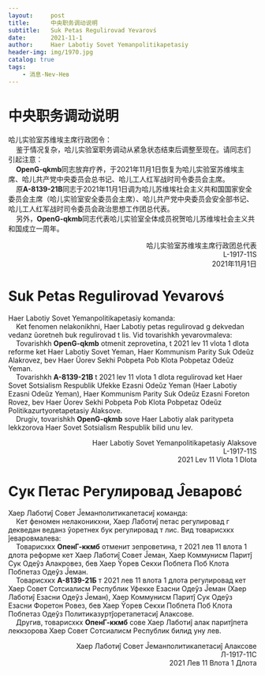 ```yaml
---
layout:     post
title:      中央职务调动说明
subtitle:   Suk Petas Regulirovad Yevarovś
date:       2021-11-1
author:     Haer Labotiy Sovet Yemanpolitikapetasiy
header-img: img/1970.jpg
catalog: true
tags:
    - 消息-Nev-Нев
---
```


# 中央职务调动说明
哈儿实验室苏维埃主席行政团令：  
&nbsp;&nbsp;&nbsp;&nbsp;鉴于情况复杂，哈儿实验室职务调动从紧急状态结束后调整至现在。请同志们引起注意：  
&nbsp;&nbsp;&nbsp;&nbsp;**OpenG-qkmb**同志放弃疗养，于2021年11月1日恢复为哈儿实验室苏维埃主席、哈儿共产党中央委员会总书记、哈儿工人红军战时司令委员会主席。  
&nbsp;&nbsp;&nbsp;&nbsp;原**A-8139-21B**同志于2021年11月1日调为哈儿苏维埃社会主义共和国国家安全委员会主席（哈儿实验室安全委员会主席）、哈儿共产党中央委员会安全部书记、哈儿工人红军战时司令委员会政治思想工作团总代表。  
&nbsp;&nbsp;&nbsp;&nbsp;另外，**OpenG-qkmb**同志代表哈儿实验室全体成员祝贺哈儿苏维埃社会主义共和国成立一周年。
<div style="text-align: right">哈儿实验室苏维埃主席行政团总代表<br>L-1917-11S<br>2021年11月1日</div>

# Suk Petas Regulirovad Yevarovś
Haer Labotiy Sovet Yemanpolitikapetasiy komanda:  
&nbsp;&nbsp;&nbsp;&nbsp;Ket fenomen nelakonikhni, Haer Labotiy petas regulirovad g dekvedan vedanz ŭoretneh buk regulirovad t lis. Vid tovarishkh yevarovmaleva:  
&nbsp;&nbsp;&nbsp;&nbsp;Tovarishkh **OpenG-qkmb** otmenit zeprovetina, t 2021 lev 11 vlota 1 dlota reforme ket Haer Labotiy Sovet Yeman, Haer Kommunism Parity Suk Odeŭz Alakrovez, bev Haer Ŭorev Sekhi Pobpeta Pob Klota Pobpetaz Odeŭz Yeman.  
&nbsp;&nbsp;&nbsp;&nbsp;Tovarishkh **A-8139-21B** t 2021 lev 11 vlota 1 dlota regulirovad ket Haer Sovet Sotsialism Respublik Ufekke Ezasni Odeŭz Yeman (Haer Labotiy Ezasni Odeŭz Yeman), Haer Kommunism Parity Suk Odeŭz Ezasni Foreton Rovez, bev Haer Ŭorev Sekhi Pobpeta Pob Klota Pobpetaz Odeŭz Politikazurtyoretapetasiy Alaksove.  
&nbsp;&nbsp;&nbsp;&nbsp;Drugiv, tovarishkh **OpenG-qkmb** sove Haer Labotiy alak paritypeta lekkzorova Haer Sovet Sotsialism Respublik bilid unu lev.
<div style="text-align: right">Haer Labotiy Sovet Yemanpolitikapetasiy Alaksove<br>L-1917-11S<br>2021 Lev 11 Vlota 1 Dlota</div>

# Сук Петас Регулировад Ĵеваровć
Хаер Лаботиĵ Совет Ĵеманполитикапетасиĵ команда:  
&nbsp;&nbsp;&nbsp;&nbsp;Кет феномен нелаконикхни, Хаер Лаботиĵ петас регулировад г декведан веданз ŷоретнех бук регулировад т лис. Вид товарисхкх ĵеваровмалева:  
&nbsp;&nbsp;&nbsp;&nbsp;Товарисхкх **ОпенГ-ккмб** отменит зепроветина, т 2021 лев 11 влота 1 длота реформе кет Хаер Лаботиĵ Совет Ĵеман, Хаер Коммунисм Паритĵ Сук Одеŷз Алакровез, бев Хаер Ŷорев Секхи Побпета Поб Клота Побпетаз Одеŷз Ĵеман.  
&nbsp;&nbsp;&nbsp;&nbsp;Товарисхкх **А-8139-21Б** т 2021 лев 11 влота 1 длота регулировад кет Хаер Совет Сотсиалисм Республик Уфекке Езасни Одеŷз Ĵеман (Хаер Лаботиĵ Езасни Одеŷз Ĵеман), Хаер Коммунисм Паритĵ Сук Одеŷз Езасни Форетон Ровез, бев Хаер Ŷорев Секхи Побпета Поб Клота Побпетаз Одеŷз Политиказуртĵоретапетасиĵ Алаксове.  
&nbsp;&nbsp;&nbsp;&nbsp;Другив, товарисхкх **ОпенГ-ккмб** сове Хаер Лаботиĵ алак паритĵпета леккзорова Хаер Совет Сотсиалисм Республик билид уну лев.
<div style="text-align: right">Хаер Лаботиĵ Совет Ĵеманполитикапетасиĵ Алаксове<br>Л-1917-11С<br>2021 Лев 11 Влота 1 Длота
</div>
